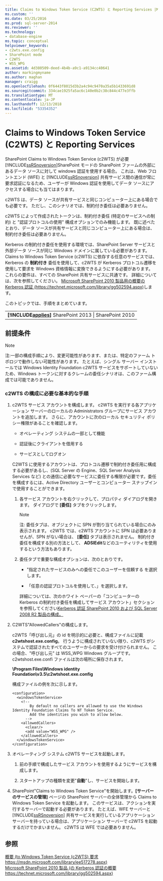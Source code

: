 ```yaml
---
title: Claims to Windows Token Service (C2WTS) と Reporting Services |Microsoft Docs
ms.custom: ''
ms.date: 03/25/2016
ms.prod: sql-server-2014
ms.reviewer: ''
ms.technology:
- database-engine
ms.topic: conceptual
helpviewer_keywords:
- c2wts.exe.config
- SharePoint mode
- C2WTS
- WSS_WPG
ms.assetid: 4d380509-deed-4b4b-a9c1-a9134cc40641
author: markingmyname
ms.author: maghan
manager: craigg
ms.openlocfilehash: 0f6443f8015d3b2a4c94c9470a35a5b1433691d8
ms.sourcegitcommit: 334cae1925fa5ac6c140e0b2c38c844c477e3ffb
ms.translationtype: MT
ms.contentlocale: ja-JP
ms.lasthandoff: 12/13/2018
ms.locfileid: "53354352"
---
```

# <a name="claims-to-windows-token-service-c2wts-and-reporting-services"></a>Claims to Windows Token Service (C2WTS) と Reporting Services
  SharePoint Claims to Windows Token Service (c2WTS) が必要[!INCLUDE[ssRSnoversion](../../includes/ssrsnoversion-md.md)]SharePoint モードの SharePoint ファームの外部にあるデータ ソースに対して windows 認証を使用する場合。 これは、Web フロントエンド (WFE) と [!INCLUDE[ssRSnoversion](../../includes/ssrsnoversion-md.md)] 共有サービス間の通信が常に要求認証になるため、ユーザーが Windows 認証を使用してデータ ソースにアクセスする場合にも当てはまります。  
  
 c2WTS は、データ ソースが共有サービスと同じコンピューター上にある場合でも必要です。 ただし、このシナリオでは、制約付き委任は必要ありません。  
  
 c2WTS によって作成されたトークンは、制約付き委任 (特定のサービスへの制約) と "認証プロトコルの使用" 構成オプションでのみ機能します。 既に述べたとおり、データ ソースが共有サービスと同じコンピューター上にある場合は、制約付き委任は必要ありません。  
  
 Kerberos の制約付き委任を使用する環境では、SharePoint Server サービスと外部データ ソースが同じ Windows ドメインに属している必要があります。 Claims to Windows Token Service (c2WTS) に依存する任意のサービスでは、Kerberos の **制約付き** 委任を使用して、c2WTS が Kerberos プロトコル遷移を使用して要求を Windows 資格情報に変換できるようにする必要があります。 これらの要件は、すべての SharePoint 共有サービスに共通です。 詳細については、次を参照してください。 [Microsoft SharePoint 2010 製品用の概要の Kerberos 認証 (https://technet.microsoft.com/library/gg502594.aspx)](https://technet.microsoft.com/library/gg502594.aspx)します。  
  
 このトピックでは、手順をまとめています。  
  
||  
|-|  
|**[!INCLUDE[applies](../../includes/applies-md.md)]**  SharePoint 2013 &#124; SharePoint 2010|  
  
## <a name="prerequisites"></a>前提条件  
  
> [!NOTE]  
>  注:一部の構成手順により、変更可能性があります、または、特定のファーム トポロジで動作しない可能性があります。 たとえば、シングル サーバー インストールでは Windows Identity Foundation c2WTS サービスをサポートしていないため、Windows トークンに対するクレームの委任シナリオは、このファーム構成では可能でありません。  
  
### <a name="basic-steps-needed-to-configure-c2wts"></a>c2WTS の構成に必要な基本的な手順  
  
1.  c2WTS サービス アカウントを構成します。 c2WTS を実行する各アプリケーション サーバーのローカルの Administrators グループにサービス アカウントを追加します。 さらに、アカウントに次のローカル セキュリティ ポリシー権限があることを確認します。  
  
    -   オペレーティング システムの一部として機能  
  
    -   認証後にクライアントを借用する  
  
    -   サービスとしてログオン  
  
     C2WTS に使用するアカウントは、プロトコル遷移で制約付き委任用に構成する必要があるし、(SQL Server の Engine、SQL Server Analysis Services など) との通信に必要なサービスに委任する権限が必要です。委任を構成するには、Active Directory ユーザーとコンピューター スナップインで使用することができます。  
  
    1.  各サービス アカウントを右クリックして、プロパティ ダイアログを開きます。 ダイアログで **[委任]** タブをクリックします。  
  
        > [!NOTE]  
        >  注: 委任タブは、オブジェクトに SPN が割り当てられている場合にのみ表示されます。 c2WTS では、c2WTS アカウントに SPN は必要ありませんが、SPN がない場合は、 **[委任]** タブは表示されません。 制約付き委任を構成する別の方法として、 **ADSIEdit**などのユーティリティを使用するという方法もあります。  
  
    2.  委任タブで重要な構成オプションは、次のとおりです。  
  
        -   "指定されたサービスのみへの委任でこのユーザーを信頼する を選択します。  
  
        -   「任意の認証プロトコルを使用して、」を選択します。  
  
         詳細については、次のホワイト ペーパーの「コンピューターの Kerberos の制約付き委任を構成してサービス アカウント」セクションを参照してください[Kerberos 認証 SharePoint 2010 および SQL Server 2008 R2 製品の構成。](http://blogs.technet.com/b/tothesharepoint/archive/2010/07/22/whitepaper-configuring-kerberos-authentication-for-sharepoint-2010-and-sql-server-2008-r2-products.aspx)  
  
2.  C2WTS"AllowedCallers"の構成します。  
  
     c2WTS「呼び出し元」の id を明示的に必要と、構成ファイルに記載**c2wtshost.exe.config**。 行うように構成されていない限り、c2WTS がシステムで認証されたすべてのユーザーからの要求を受け付けられません。 この場合、"呼び出し元" は WSS_WPG Windows グループです。 c2wtshost.exe.confi ファイルは次の場所に保存されます。  
  
     **\Program Files\Windows identity Foundation\v3.5\c2wtshost.exe.config**  
  
     構成ファイルの例を次に示します。  
  
    ```  
    <configuration>  
      <windowsTokenService>  
        <!--  
            By default no callers are allowed to use the Windows Identity Foundation Claims To NT Token Service.  
            Add the identities you wish to allow below.  
          -->  
        <allowedCallers>  
          <clear/>  
          <add value="WSS_WPG" />  
        </allowedCallers>  
      </windowsTokenService>  
    </configuration>  
    ```  
  
3.  オペレーティング システム c2WTS サービスを起動します。  
  
    1.  前の手順で構成したサービス アカウントを使用するようにサービスを構成します。  
  
    2.  スタートアップの種類を変更"**自動**"し、サービスを開始します。  
  
4.  SharePoint"Claims to Windows Token Service"を開始します。**[サーバーのサービスの管理]** ページの SharePoint サーバーの全体管理から Claims to Windows Token Service を起動します。 このサービスは、アクションを実行するサーバーで起動する必要があります。 たとえば、WFE サーバーと [!INCLUDE[ssRSnoversion](../../includes/ssrsnoversion-md.md)] 共有サービスを実行しているアプリケーション サーバーを持っている場合は、アプリケーション サーバーで c2WTS を起動するだけでかまいません。 c2WTS は WFE では必要ありません。  
  
## <a name="see-also"></a>参照  
 [概要 (to Windows Token Service (c2WTS) 要求 https://msdn.microsoft.com/library/ee517278.aspx)](https://msdn.microsoft.com/library/ee517278.aspx)   
 [Microsoft SharePoint 2010 製品 (の Kerberos 認証の概要 https://technet.microsoft.com/library/gg502594.aspx)](https://technet.microsoft.com/library/gg502594.aspx)  
  
  

